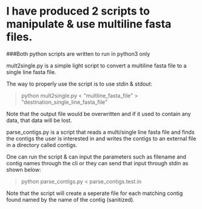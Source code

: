 # I have produced 2 scripts to manipulate & use multiline fasta files.

###Both python scripts are written to run in python3 only

mult2single.py is a simple light script to convert a multiline fasta file to a single line fasta file.

The way to properly use the script is to use stdin & stdout:
> python mult2single.py < "multline_fasta_file" > "destination_single_line_fasta_file"

Note that the output file would be overwritten and if it used to contain any data, that data will be lost.

parse_contigs.py is a script that reads a multi/single line fasta file and finds the contigs the user is interested in and writes the contigs to an external file in a directory called contigs.

One can run the script & can input the parameters such as filename and contig names through the cli or they can send that input through stdin as shown below:
> python parse_contigs.py < parse_contigs.test.in

Note that the script will create a seperate file for each matching contig found named by the name of the contig (sanitized).
